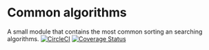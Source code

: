# Common algorithms

A small module that contains the most common sorting an searching algorithms.
[![CircleCI](https://circleci.com/gh/Vidovitsch/common-algorithms-js/tree/master.svg?style=shield)](https://circleci.com/gh/Vidovitsch/common-algorithms-js/tree/master)
[![Coverage Status](https://coveralls.io/repos/github/Vidovitsch/common-algorithms-js/badge.svg?branch=master)](https://coveralls.io/github/Vidovitsch/common-algorithms-js?branch=master)
